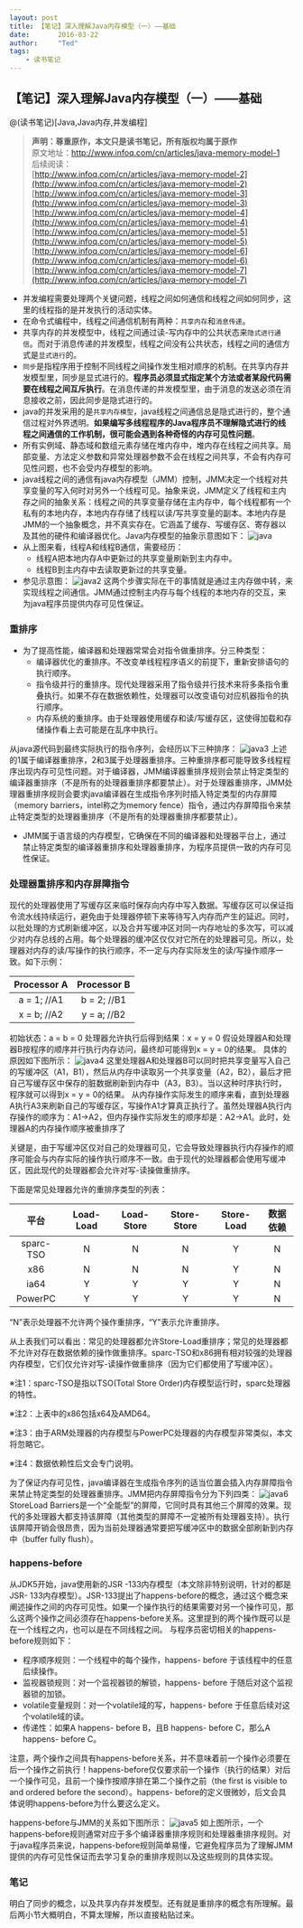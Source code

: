 ```yaml
---
layout: post
title: 【笔记】深入理解Java内存模型（一）——基础
date:       2016-03-22
author:     "Ted"
tags:
    - 读书笔记
---
```


## 【笔记】深入理解Java内存模型（一）——基础

@(读书笔记)[Java,Java内存,并发编程]

>**声明：尊重原作，本文只是读书笔记，所有版权均属于原作**  
> 原文地址：[http://www.infoq.com/cn/articles/java-memory-model-1 ](http://www.infoq.com/cn/articles/java-memory-model-1 )  
> 后续阅读：  
> [http://www.infoq.com/cn/articles/java-memory-model-2](http://www.infoq.com/cn/articles/java-memory-model-2)  
> [http://www.infoq.com/cn/articles/java-memory-model-3](http://www.infoq.com/cn/articles/java-memory-model-3)  
> [http://www.infoq.com/cn/articles/java-memory-model-4](http://www.infoq.com/cn/articles/java-memory-model-4)  
> [http://www.infoq.com/cn/articles/java-memory-model-5](http://www.infoq.com/cn/articles/java-memory-model-5)  
> [http://www.infoq.com/cn/articles/java-memory-model-6](http://www.infoq.com/cn/articles/java-memory-model-6)  
> [http://www.infoq.com/cn/articles/java-memory-model-7](http://www.infoq.com/cn/articles/java-memory-model-7)  


* 并发编程需要处理两个关键问题，线程之间如何通信和线程之间如何同步，这里的线程指的是并发执行的活动实体。
* 在命令式编程中，线程之间通信机制有两种：`共享内存`和`消息传递`。
* 共享内存的并发模型中，线程之间通过读-写内存中的公共状态来`隐式进行通信`。而对于消息传递的并发模型，线程之间没有公共状态，线程之间的通信方式是`显式进行`的。
* `同步`是指程序用于控制不同线程之间操作发生相对顺序的机制。在共享内存并发模型里，同步是显式进行的。**程序员必须显式指定某个方法或者某段代码需要在线程之间互斥执行**。在消息传递的并发模型里，由于消息的发送必须在消息接收之前，因此同步是隐式进行的。
* java的并发采用的是`共享内存模型`，java线程之间通信总是隐式进行的，整个通信过程对外界透明。**如果编写多线程程序的Java程序员不理解隐式进行的线程之间通信的工作机制，很可能会遇到各种奇怪的内存可见性问题**。
* 所有实例域、静态域和数组元素存储在堆内存中，堆内存在线程之间共享。局部变量、方法定义参数和异常处理器参数不会在线程之间共享，不会有内存可见性问题，也不会受内存模型的影响。
* java线程之间的通信有java内存模型（JMM）控制，JMM决定一个线程对共享变量的写入何时对另外一个线程可见。抽象来说，JMM定义了线程和主内存之间的抽象关系：线程之间的共享变量存储在主内存中，每个线程都有一个私有的本地内存，本地内存存储了线程以读/写共享变量的副本。本地内存是JMM的一个抽象概念，并不真实存在。它涵盖了缓存、写缓存区、寄存器以及其他的硬件和编译器优化。Java内存模型的抽象示意图如下：
![java][1]
* 从上图来看，线程A和线程B通信，需要经历：
  - 线程A把本地内存A中更新过的共享变量刷新到主内存中。
  - 线程B到主内存中去读取更新过的共享变量。
* 参见示意图：
![java2][2]
这两个步骤实际在干的事情就是通过主内存做中转，来实现线程之间通信。JMM通过控制主内存与每个线程的本地内存的交互，来为java程序员提供内存可见性保证。

### 重排序

* 为了提高性能，编译器和处理器常常会对指令做重排序。分三种类型：
  - 编译器优化的重排序。不改变单线程程序语义的前提下，重新安排语句的执行顺序。
  - 指令级并行的重排序。现代处理器采用了指令级并行技术来将多条指令重叠执行。如果不存在数据依赖性，处理器可以改变语句对应机器指令的执行顺序。
  - 内存系统的重排序。由于处理器使用缓存和读/写缓存区，这使得加载和存储操作看上去可能是在乱序中执行。
 
 从java源代码到最终实际执行的指令序列，会经历以下三种排序：
 ![java3][3]
上述的1属于编译器重排序，2和3属于处理器重排序。三种重排序都可能导致多线程程序出现内存可见性问题。对于编译器，JMM编译器重排序规则会禁止特定类型的编译器重排序（不是所有的处理器重排序都要禁止）。对于处理器重排序，JMM处理器重排序规则会要求java编译器在生成指令序列时插入特定类型的内存屏障（memory barriers，intel称之为memory fence）指令，通过内存屏障指令来禁止特定类型的处理器重排序（不是所有的处理器重排序都要禁止）。

* JMM属于语言级的内存模型，它确保在不同的编译器和处理器平台上，通过禁止特定类型的编译器重排序和处理器重排序，为程序员提供一致的内存可见性保证。

### 处理器重排序和内存屏障指令

现代的处理器使用了写缓存区来临时保存向内存中写入数据。写缓存区可以保证指令流水线持续运行，避免由于处理器停顿下来等待写入内存而产生的延迟。同时，以批处理的方式刷新缓冲区，以及合并写缓冲区对同一内存地址的多次写，可以减少对内存总线的占用。每个处理器的缓冲区仅仅对它所在的处理器可见。所以，处理器对内存的读/写操作的执行顺序，不一定与内存实际发生的读/写操作顺序一致。如下示例：  

| Processor A|Processor B|
| :--------: |:--------:|
| a = 1; //A1|b = 2; //B1|
| x = b; //A2|y = a; //B2|

初始状态：a = b = 0
处理器允许执行后得到结果：x = y = 0
假设处理器A和处理器B按程序的顺序并行执行内存访问，最终却可能得到x = y = 0的结果。
具体的原因如下图所示：
![java4][4]
这里处理器A和处理器B可以同时把共享变量写入自己的写缓冲区（A1，B1），然后从内存中读取另一个共享变量（A2，B2），最后才把自己写缓存区中保存的脏数据刷新到内存中（A3，B3）。当以这种时序执行时，程序就可以得到x = y = 0的结果。
从内存操作实际发生的顺序来看，直到处理器A执行A3来刷新自己的写缓存区，写操作A1才算真正执行了。虽然处理器A执行内存操作的顺序为：A1->A2，但内存操作实际发生的顺序却是：A2->A1。此时，处理器A的内存操作顺序被重排序了

关键是，由于写缓冲区仅对自己的处理器可见，它会导致处理器执行内存操作的顺序可能会与内存实际的操作执行顺序不一致。由于现代的处理器都会使用写缓冲区，因此现代的处理器都会允许对写-读操做重排序。

下面是常见处理器允许的重排序类型的列表：

| 平台 |Load-Load|Load-Store|Store-Store|Store-Load|数据依赖|
|:----:|:----:| :----:|:----:|:----:|:----:|
|sparc-TSO|N|N|N|Y|N|
|x86|N|N|N|Y|N|
|ia64|Y|Y|Y|Y|N|
|PowerPC|Y|Y|Y|Y|N|

“N”表示处理器不允许两个操作重排序，“Y”表示允许重排序。

从上表我们可以看出：常见的处理器都允许Store-Load重排序；常见的处理器都不允许对存在数据依赖的操作做重排序。sparc-TSO和x86拥有相对较强的处理器内存模型，它们仅允许对写-读操作做重排序（因为它们都使用了写缓冲区）。

※注1：sparc-TSO是指以TSO(Total Store Order)内存模型运行时，sparc处理器的特性。

※注2：上表中的x86包括x64及AMD64。

※注3：由于ARM处理器的内存模型与PowerPC处理器的内存模型非常类似，本文将忽略它。

※注4：数据依赖性后文会专门说明。

为了保证内存可见性，java编译器在生成指令序列的适当位置会插入内存屏障指令来禁止特定类型的处理器重排序。JMM把内存屏障指令分为下列四类：
![java6][6]
StoreLoad Barriers是一个“全能型”的屏障，它同时具有其他三个屏障的效果。现代的多处理器大都支持该屏障（其他类型的屏障不一定被所有处理器支持）。执行该屏障开销会很昂贵，因为当前处理器通常要把写缓冲区中的数据全部刷新到内存中（buffer fully flush）。

### happens-before

从JDK5开始，java使用新的JSR -133内存模型（本文除非特别说明，针对的都是JSR- 133内存模型）。JSR-133提出了happens-before的概念，通过这个概念来阐述操作之间的内存可见性。如果一个操作执行的结果需要对另一个操作可见，那么这两个操作之间必须存在happens-before关系。这里提到的两个操作既可以是在一个线程之内，也可以是在不同线程之间。 与程序员密切相关的happens-before规则如下：
* 程序顺序规则：一个线程中的每个操作，happens- before 于该线程中的任意后续操作。
* 监视器锁规则：对一个监视器锁的解锁，happens- before 于随后对这个监视器锁的加锁。
* volatile变量规则：对一个volatile域的写，happens- before 于任意后续对这个volatile域的读。
* 传递性：如果A happens- before B，且B happens- before C，那么A happens- before C。

注意，两个操作之间具有happens-before关系，并不意味着前一个操作必须要在后一个操作之前执行！happens-before仅仅要求前一个操作（执行的结果）对后一个操作可见，且前一个操作按顺序排在第二个操作之前（the first is visible to and ordered before the second）。happens- before的定义很微妙，后文会具体说明happens-before为什么要这么定义。

happens-before与JMM的关系如下图所示：
![java5][5]
如上图所示，一个happens-before规则通常对应于多个编译器重排序规则和处理器重排序规则。对于java程序员来说，happens-before规则简单易懂，它避免程序员为了理解JMM提供的内存可见性保证而去学习复杂的重排序规则以及这些规则的具体实现。

### 笔记
明白了同步的概念，以及共享内存并发模型。还有就是重排序的概念有所理解。最后两小节大概明白，不算太理解，所以直接粘贴过来。

[1]:http://7vzsca.com1.z0.glb.clouddn.com/2016_03_22_11.png_img800wNoWm
[2]:http://7vzsca.com1.z0.glb.clouddn.com/2016_03_22_22.png_img800wNoWm
[3]:http://7vzsca.com1.z0.glb.clouddn.com/2016_03_22_33.png_img800wNoWm
[4]:http://7vzsca.com1.z0.glb.clouddn.com/2016_03_22_44.png_img800wNoWm
[5]:http://7vzsca.com1.z0.glb.clouddn.com/2016_03_22_55.png_img800wNoWm
[6]:http://7vzsca.com1.z0.glb.clouddn.com/2016_03_22_66.png_img800wNoWm

